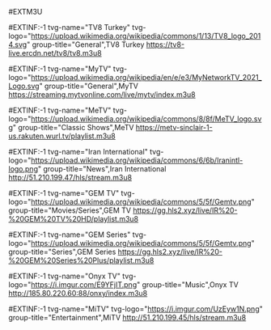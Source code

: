 #EXTM3U

#EXTINF:-1 tvg-name="TV8 Turkey" tvg-logo="https://upload.wikimedia.org/wikipedia/commons/1/13/TV8_logo_2014.svg" group-title="General",TV8 Turkey
https://tv8-live.ercdn.net/tv8/tv8.m3u8

#EXTINF:-1 tvg-name="MyTV" tvg-logo="https://upload.wikimedia.org/wikipedia/en/e/e3/MyNetworkTV_2021_Logo.svg" group-title="General",MyTV
https://streaming.mytvonline.com/live/mytv/index.m3u8

#EXTINF:-1 tvg-name="MeTV" tvg-logo="https://upload.wikimedia.org/wikipedia/commons/8/8f/MeTV_logo.svg" group-title="Classic Shows",MeTV
https://metv-sinclair-1-us.rakuten.wurl.tv/playlist.m3u8

#EXTINF:-1 tvg-name="Iran International" tvg-logo="https://upload.wikimedia.org/wikipedia/commons/6/6b/Iranintl-logo.png" group-title="News",Iran International
http://51.210.199.47/hls/stream.m3u8

#EXTINF:-1 tvg-name="GEM TV" tvg-logo="https://upload.wikimedia.org/wikipedia/commons/5/5f/Gemtv.png" group-title="Movies/Series",GEM TV
https://gg.hls2.xyz/live/IR%20-%20GEM%20TV%20HD/playlist.m3u8

#EXTINF:-1 tvg-name="GEM Series" tvg-logo="https://upload.wikimedia.org/wikipedia/commons/5/5f/Gemtv.png" group-title="Series",GEM Series
https://gg.hls2.xyz/live/IR%20-%20GEM%20Series%20Plus/playlist.m3u8

#EXTINF:-1 tvg-name="Onyx TV" tvg-logo="https://i.imgur.com/E9YFjIT.png" group-title="Music",Onyx TV
http://185.80.220.60:88/onxy/index.m3u8

#EXTINF:-1 tvg-name="MiTV" tvg-logo="https://i.imgur.com/UzEyw1N.png" group-title="Entertainment",MiTV
http://51.210.199.45/hls/stream.m3u8
